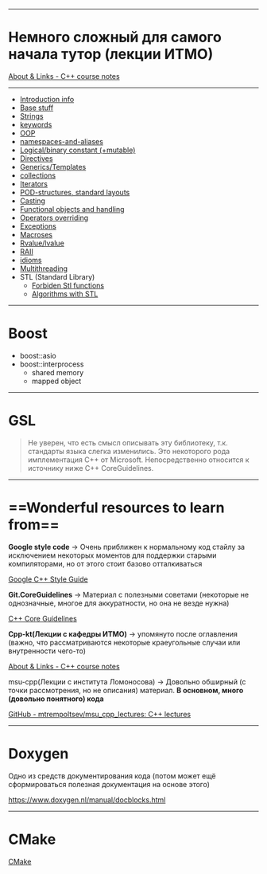 
---
# Немного сложный для самого начала тутор (лекции ИТМО)

[About & Links - C++ course notes](https://cpp-kt.github.io/cpp-notes/course.html)

---

* [Introduction info](info.md)
* [Base stuff](programming/code/contents/code-languages/cpp/contents/base-stuff.md)
* [Strings](strings.md)
* [keywords](keywords.md)
* [OOP](programming/code/contents/code-languages/cpp/contents/oop.md)
* [namespaces-and-aliases](namespaces-and-aliases.md)
* [Logical/binary constant (+mutable)](logical-binary-immutability.md)
* [Directives](directives.md)
* [Generics/Templates](generics.md)
* [collections](contents/collections.md)
* [Iterators](Iterators.md)
* [POD-structures, standard layouts](pods-and-standard_layouts.md)
* [Casting](cast.md)
* [Functional objects and handling](functional.md)
* [Operators overriding](operators-overriding.md)
* [Exceptions](exceptions.md)
* [Macroses](macro.md)
* [Rvalue/lvalue](rvalue-lvalue.md)
* [RAII](raii.md)
* [idioms](contents/idioms.md)
* [Multithreading](multithreading.md)
* STL (Standard Library)
	* [Forbiden Stl functions ](forbiden-stl-functions.md)
	* [Algorithms with STL](stl-algorithms.md)
---

# Boost

- boost::asio
- boost::interprocess
    - shared memory
    - mapped object

---

# GSL

> Не уверен, что есть смысл описывать эту библиотеку, т.к. стандарты языка слегка изменились. Это некоторого рода имплементация С++ от Microsoft. Непосредственно относится к источнику ниже C++ CoreGuidelines.

---

# ==Wonderful resources to learn from==

**Google style code** → Очень приближен к нормальному код стайлу за исключением некоторых моментов для поддержки старыми компиляторами, но от этого стоит базово отталкиваться

[Google C++ Style Guide](https://google.github.io/styleguide/cppguide.html#Self_contained_Headers)

**Git.CoreGuidelines** → Материал с полезными советами (некоторые не однозначные, многое для аккуратности, но она не везде нужна)

[C++ Core Guidelines](https://isocpp.github.io/CppCoreGuidelines/CppCoreGuidelines)

**Cpp-kt(Лекции с кафедры ИТМО)** → упомянуто после оглавления (важно, что рассматриваются некоторые краеугольные случаи или внутренности чего-то)

[About & Links - C++ course notes](https://cpp-kt.github.io/cpp-notes/course.html)

msu-cpp(Лекции с института Ломоносова) → Довольно обширный (с точки рассмотрения, но не описания) материал. **В основном, много (довольно понятного) кода**

[GitHub - mtrempoltsev/msu_cpp_lectures: C++ lectures](https://github.com/mtrempoltsev/msu_cpp_lectures/tree/master)

---

# Doxygen

Одно из средств документирования кода (потом может ещё сформироваться полезная документация на основе этого)

https://www.doxygen.nl/manual/docblocks.html

---
# CMake

[CMake](cmake.md)